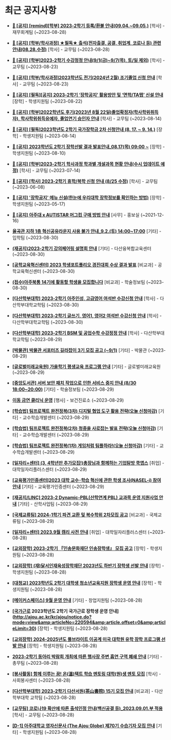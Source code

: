 # 최근 공지사항

* **[📌 [공지] [remind][학부] 2023-2학기 등록/환불 안내(09.04.~09.05.)](http://ajou.ac.kr/kr/ajou/notice.do?mode=view&amp;articleNo=220608&amp;article.offset=0&amp;articleLimit=30)**
 [학사] - 재무회계팀 (~2023-08-28)

* **[📌 [공지] [학부/학사과정] ★필독★ 출석(전자출결, 공결, 취업계, 코로나 등) 관련 안내(08.28.수정)](http://ajou.ac.kr/kr/ajou/notice.do?mode=view&amp;articleNo=220586&amp;article.offset=0&amp;articleLimit=30)**
 [학사] - 교무팀 (~2023-08-28)

* **[📌 [공지] [학부]2023-2학기 수강정정 안내(9/1(금)~9/7(목), 토/일 제외)](http://ajou.ac.kr/kr/ajou/notice.do?mode=view&amp;articleNo=220411&amp;article.offset=0&amp;articleLimit=30)**
 [학사] - 교무팀 (~2023-08-23)

* **[📌 [공지] [학부/학사과정]2023학년도 전기(2024년 2월) 조기졸업 신청 안내](http://ajou.ac.kr/kr/ajou/notice.do?mode=view&amp;articleNo=220402&amp;article.offset=0&amp;articleLimit=30)**
 [학사] - 교무팀 (~2023-08-23)

* **[📌 [공지] [필독][공지] 2023-2학기 ‘장학공지’ 활용방안 및 ‘면학/TA탭’ 신설 안내](http://ajou.ac.kr/kr/ajou/notice.do?mode=view&amp;articleNo=220288&amp;article.offset=0&amp;articleLimit=30)**
 [장학] - 학생지원팀 (~2023-08-22)

* **[📌 [공지] [학부]2022학년도 후기(2023년 8월 22일)졸업확정자(학사학위취득자), 학사학위취득유예자, 졸업연기 승인자 안내](http://ajou.ac.kr/kr/ajou/notice.do?mode=view&amp;articleNo=220071&amp;article.offset=0&amp;articleLimit=30)**
 [학사] - 교무팀 (~2023-08-14)

* **[📌 [공지] [필독]2023학년도 2학기 국가장학금 2차 신청안내 (8. 17. ~ 9. 14.)](http://ajou.ac.kr/kr/ajou/notice.do?mode=view&amp;articleNo=220054&amp;article.offset=0&amp;articleLimit=30)**
 [장학] - 학생지원팀 (~2023-08-14)

* **[📌 [공지] 2023학년도 2학기 장학선발 결과 발표안내_08.17(목) 09:00 ~](http://ajou.ac.kr/kr/ajou/notice.do?mode=view&amp;articleNo=219971&amp;article.offset=0&amp;articleLimit=30)**
 [장학] - 학생지원팀 (~2023-08-10)

* **[📌 [공지] [학부]2023-2학기 학사과정 학과별 개설과목 현황 안내(수시 업데이트 예정)](http://ajou.ac.kr/kr/ajou/notice.do?mode=view&amp;articleNo=219065&amp;article.offset=0&amp;articleLimit=30)**
 [학사] - 교무팀 (~2023-07-14)

* **[📌 [공지] [학사] 2023-2학기 휴학/복학 신청 안내 (8/25 수정)](http://ajou.ac.kr/kr/ajou/notice.do?mode=view&amp;articleNo=215587&amp;article.offset=0&amp;articleLimit=30)**
 [학사] - 교무팀 (~2023-06-08)

* **[📌 [공지] &#x27;장학공지&#x27; 메뉴 신설(한눈에 우리대학 장학정보를 확인하는 방법)](http://ajou.ac.kr/kr/ajou/notice.do?mode=view&amp;articleNo=214764&amp;article.offset=0&amp;articleLimit=30)**
 [장학] - 학생지원팀 (~2023-05-17)

* **[📌 [공지] 아주대 x AUTISTAR 머그컵 구매 방법 안내](http://ajou.ac.kr/kr/ajou/notice.do?mode=view&amp;articleNo=147976&amp;article.offset=0&amp;articleLimit=30)**
 [사무] - 홍보실 (~2021-12-16)

* **[율곡관 지하 1층 혁신공유라운지 사용 불가 안내_9.2.(토) 14:00~17:00](http://ajou.ac.kr/kr/ajou/notice.do?mode=view&amp;articleNo=220669&amp;article.offset=0&amp;articleLimit=30)**
 [기타] - 입학팀 (~2023-08-30)

* **[(재공지)2023-2학기 강의페어링 설명회 안내](http://ajou.ac.kr/kr/ajou/notice.do?mode=view&amp;articleNo=220665&amp;article.offset=0&amp;articleLimit=30)**
 [기타] - 다산융복합교육센터 (~2023-08-30)

* **[[공학교육혁신센터] 2023 학생포트폴리오 경진대회 수상 결과 발표](http://ajou.ac.kr/kr/ajou/notice.do?mode=view&amp;articleNo=220664&amp;article.offset=0&amp;articleLimit=30)**
 [비교과] - 공학교육혁신센터 (~2023-08-30)

* **[(접수)아주북통 14기에 활동할 학생을 모집합니다](http://ajou.ac.kr/kr/ajou/notice.do?mode=view&amp;articleNo=220662&amp;article.offset=0&amp;articleLimit=30)**
 [비교과] - 학술정보팀 (~2023-08-30)

* **[[다산학부대학] 2023-2학기 아주인성, 고급영어 여석반 수강신청 안내](http://ajou.ac.kr/kr/ajou/notice.do?mode=view&amp;articleNo=220661&amp;article.offset=0&amp;articleLimit=30)**
 [학사] - 다산학부대학교학팀 (~2023-08-30)

* **[[다산학부대학] 2023-2학기 글쓰기, 영어1, 영어2 여석반 수강신청 안내](http://ajou.ac.kr/kr/ajou/notice.do?mode=view&amp;articleNo=220657&amp;article.offset=0&amp;articleLimit=30)**
 [학사] - 다산학부대학교학팀 (~2023-08-30)

* **[[다산학부대학] 2023-2학기 BSM 및 공업수학 수강정정 안내](http://ajou.ac.kr/kr/ajou/notice.do?mode=view&amp;articleNo=220645&amp;article.offset=0&amp;articleLimit=30)**
 [학사] - 다산학부대학교학팀 (~2023-08-29)

* **[[박물관] 박물관 서포터즈 길라잡이 3기 모집 공고 (~9/1)](http://ajou.ac.kr/kr/ajou/notice.do?mode=view&amp;articleNo=220640&amp;article.offset=0&amp;articleLimit=30)**
 [기타] - 박물관 (~2023-08-29)

* **[[글로벌미래교육원] 가을학기 평생교육 프로그램 안내](http://ajou.ac.kr/kr/ajou/notice.do?mode=view&amp;articleNo=220639&amp;article.offset=0&amp;articleLimit=30)**
 [기타] - 글로벌미래교육원 (~2023-08-29)

* **[[중앙도서관] 서버 보안 패치 작업으로 인한 서비스 중지 안내 (8/30 18:00~20:00)](http://ajou.ac.kr/kr/ajou/notice.do?mode=view&amp;articleNo=220635&amp;article.offset=0&amp;articleLimit=30)**
 [기타] - 학술정보팀 (~2023-08-29)

* **[이동 금연 클리닉 운영](http://ajou.ac.kr/kr/ajou/notice.do?mode=view&amp;articleNo=220628&amp;article.offset=0&amp;articleLimit=30)**
 [행사] - 보건진료소 (~2023-08-29)

* **[[학습법] 팀프로젝트 완전정복(3차) 디지털 협업 도구 활용 전략(오늘 신청마감)](http://ajou.ac.kr/kr/ajou/notice.do?mode=view&amp;articleNo=220626&amp;article.offset=0&amp;articleLimit=30)**
 [기타] - 교수학습개발센터 (~2023-08-29)

* **[[학습법] 팀프로젝트 완전정복(2차) 청중을 사로잡는 발표 전략(오늘 신청마감)](http://ajou.ac.kr/kr/ajou/notice.do?mode=view&amp;articleNo=220625&amp;article.offset=0&amp;articleLimit=30)**
 [기타] - 교수학습개발센터 (~2023-08-29)

* **[[학습법] 팀프로젝트 완전정복(1차) 게임처럼 팀플하라!(오늘 신청마감)](http://ajou.ac.kr/kr/ajou/notice.do?mode=view&amp;articleNo=220624&amp;article.offset=0&amp;articleLimit=30)**
 [기타] - 교수학습개발센터 (~2023-08-29)

* **[[일자리+센터] (3, 4학년만 추가모집!)총장님과 함께하는 기업탐방 쿡앱스](http://ajou.ac.kr/kr/ajou/notice.do?mode=view&amp;articleNo=220620&amp;article.offset=0&amp;articleLimit=30)**
 [취업] - 대학일자리플러스센터 (~2023-08-29)

* **[[교육평가인증센터]2023 대학 교수･학습 혁신에 관한 학생 조사(NASEL-i) 참여 안내](http://ajou.ac.kr/kr/ajou/notice.do?mode=view&amp;articleNo=220619&amp;article.offset=0&amp;articleLimit=30)**
 [기타] - 교육평가인증센터 (~2023-08-29)

* **[[재공지/LINC] 2023-2 Dynamic-PBL(산학연계 PBL) 교과목 운영 지원사업 안내](http://ajou.ac.kr/kr/ajou/notice.do?mode=view&amp;articleNo=220617&amp;article.offset=0&amp;articleLimit=30)**
 [기타] - 산학사업팀 (~2023-08-29)

* **[[국제교류팀] 2024-1학기 파견 교환 및 복수학위 2차모집 공고](http://ajou.ac.kr/kr/ajou/notice.do?mode=view&amp;articleNo=220616&amp;article.offset=0&amp;articleLimit=30)**
 [비교과] - 국제교류팀 (~2023-08-29)

* **[[일자리+센터] 2023.9월 캠리 사전 안내](http://ajou.ac.kr/kr/ajou/notice.do?mode=view&amp;articleNo=220610&amp;article.offset=0&amp;articleLimit=30)**
 [취업] - 대학일자리플러스센터 (~2023-08-28)

* **[[교외장학] 2023-2학기 『인송문화재단 인송장학생』 모집 공고](http://ajou.ac.kr/kr/ajou/notice.do?mode=view&amp;articleNo=220606&amp;article.offset=0&amp;articleLimit=30)**
 [장학] - 학생지원팀 (~2023-08-28)

* **[[교외장학] (재)달서인재육성장학재단 2023년도 하반기 장학생 선발 안내](http://ajou.ac.kr/kr/ajou/notice.do?mode=view&amp;articleNo=220603&amp;article.offset=0&amp;articleLimit=30)**
 [장학] - 학생지원팀 (~2023-08-28)

* **[[대청교] 2023학년도 2학기 대학생 청소년교육지원 장학생 운영 안내](http://ajou.ac.kr/kr/ajou/notice.do?mode=view&amp;articleNo=220602&amp;article.offset=0&amp;articleLimit=30)**
 [장학] - 학생지원팀 (~2023-08-28)

* **[[메이커스페이스] 9월 운영 안내](http://ajou.ac.kr/kr/ajou/notice.do?mode=view&amp;articleNo=220599&amp;article.offset=0&amp;articleLimit=30)**
 [기타] - 창업지원팀 (~2023-08-28)

* **[[국가근로](필독) 2023학년도 2학기 국가근로 장학생 운영 안내](http://ajou.ac.kr/kr/ajou/notice.do?mode=view&amp;articleNo=220594&amp;article.offset=0&amp;articleLimit=30)**
 [장학] - 학생지원팀 (~2023-08-28)

* **[[교외장학] 2024-2025년도 풀브라이트 이공계 미국 대학원 유학 장학 프로그램 선발 안내](http://ajou.ac.kr/kr/ajou/notice.do?mode=view&amp;articleNo=220591&amp;article.offset=0&amp;articleLimit=30)**
 [장학] - 학생지원팀 (~2023-08-28)

* **[2023-2학기 동아리 박람회 개최에 따른 행사장 주변 흡연 구역 폐쇄 안내](http://ajou.ac.kr/kr/ajou/notice.do?mode=view&amp;articleNo=220590&amp;article.offset=0&amp;articleLimit=30)**
 [기타] - 총무팀 (~2023-08-28)

* **[[봉사활동] 함께 이루는 꿈! 온(溫)택트 학습 멘토링 대학(원)생 멘토 모집](http://ajou.ac.kr/kr/ajou/notice.do?mode=view&amp;articleNo=220585&amp;article.offset=0&amp;articleLimit=30)**
 [학사] - 사회봉사센터 (~2023-08-28)

* **[[다산학부대학] 2023-2학기 다산서원(茶山書院) 15기 모집 안내](http://ajou.ac.kr/kr/ajou/notice.do?mode=view&amp;articleNo=220583&amp;article.offset=0&amp;articleLimit=30)**
 [비교과] - 다산학부대학 교학팀 (~2023-08-28)

* **[[교무팀] 코로나19 확산에 따른 출석인정 안내(백신공결 등)_2023.09.01.부 적용](http://ajou.ac.kr/kr/ajou/notice.do?mode=view&amp;articleNo=220581&amp;article.offset=0&amp;articleLimit=30)**
 [학사] - 교무팀 (~2023-08-28)

* **[[D-1] 아주대학교 영자신문사 (The Ajou Globe) 제70기 수습기자 모집 안내](http://ajou.ac.kr/kr/ajou/notice.do?mode=view&amp;articleNo=220580&amp;article.offset=0&amp;articleLimit=30)**
 [기타] - 학생지원팀 (~2023-08-28)
